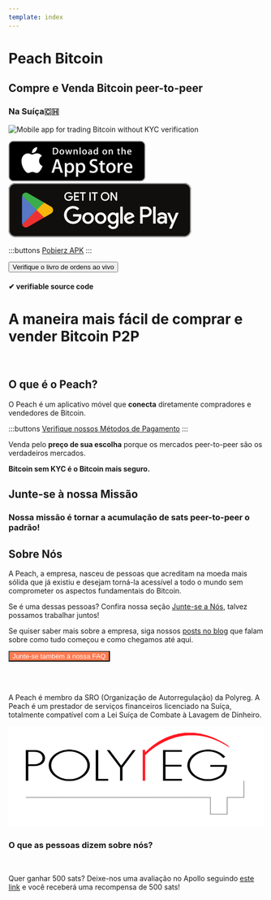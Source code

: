 ```yaml
---
template: index
---
```


<!--[teaser]-->

# Peach Bitcoin

## Compre e Venda Bitcoin <span>peer-to-peer</span>

### Na Suíça🇨🇭

<div class="inner-wrap">

![Mobile app for trading Bitcoin without KYC verification](/img/phones.png)

<div>
  <div class="md:flex items-end">
    <a href="https://testflight.apple.com/join/wfSPFEWG"><img class="h-180px md:h-90px" src="/img/home/download-on-the-app-store.svg" alt="Download Bitcoin app on the App Store without KYC verification"></a>
    <a class="md:ml-4" href="https://play.google.com/store/apps/details?id=com.peachbitcoin.peach.mainnet"><img class="h-180px md:h-90px" src="/img/home/get-it-on-google-play.svg" alt="Get Bitcoin app on Google Play store without ID verification"></a>
  </div>

:::buttons
[Pobierz APK](/pt/apk/)
:::

<button class="btn" id="customBtn" alt="Peachbitcoin P2P Orderbook, TOP NOKYC OrderBook, KycFree orderbook, Orderbook NOKYC" onclick="window.location.href='/pt/kycfree-orderbook'">Verifique o livro de ordens ao vivo</button>

</div>

</div>

#### ✔ verifiable source code

<!--[top]-->

# A maneira mais fácil de comprar e vender Bitcoin P2P

<br>

## O que é o Peach?

O Peach é um aplicativo móvel que **conecta** diretamente compradores e vendedores de Bitcoin.

:::buttons
[Verifique nossos Métodos de Pagamento](/pt/how-it-works/#available-payment-methods)
:::

Venda pelo **preço de sua escolha** porque os mercados peer-to-peer são os verdadeiros mercados.

**Bitcoin sem KYC é o Bitcoin mais seguro.**

<!--[mission]-->

## Junte-se à nossa Missão

### Nossa missão é tornar a acumulação de sats peer-to-peer o padrão!

<!--[about]-->

## Sobre Nós

A Peach, a empresa, nasceu de pessoas que acreditam na moeda mais sólida que já existiu e desejam torná-la acessível a todo o mundo sem comprometer os aspectos fundamentais do Bitcoin.

Se é uma dessas pessoas? Confira nossa seção [Junte-se a Nós](/pt/join-us/), talvez possamos trabalhar juntos!

Se quiser saber mais sobre a empresa, siga nossos [posts no blog](/blog/) que falam sobre como tudo começou e como chegamos até aqui.

<button class="btn" id="customBtn" style="background-color: #FF7A50; color: white;" alt="Junte-se também à nossa FAQ" onclick="window.location.href='/faqhome'">Junte-se também à nossa FAQ</button>

<br><br>

A Peach é membro da SRO (Organização de Autorregulação) da Polyreg. A Peach é um prestador de serviços financeiros licenciado na Suíça, totalmente compatível com a Lei Suíça de Combate à Lavagem de Dinheiro.

<div class="flex justify-center"><div class="w-1/2">

![Swiss regulated Bitcoin exchange certified by Polyreg](/img/home/polyreg.png)

</div></div>

### O que as pessoas dizem sobre nós?

<br>
<div id="ap-widget-container" class="ap-widget-container" prod_code="peach" show ="top" bg_color="#FFFFFF" review_bg_color = "#FFFFFF" text_color = "#000000"></div>

Quer ganhar 500 sats? Deixe-nos uma avaliação no Apollo seguindo [este link](https://heyapollo.com/invite-review?prod=peach) e você receberá uma recompensa de 500 sats!
